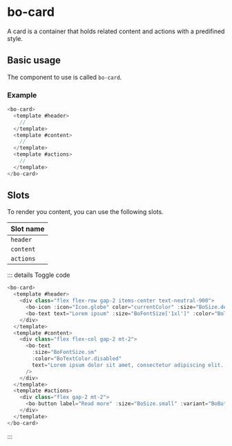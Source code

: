 <script setup>
import { BoCard } from '@/components/bo_card';
import DefaultSlotExample from './examples/DefaultSlotExample.vue'
</script>

# bo-card

A card is a container that holds related content and actions with a predifined style.

## Basic usage

The component to use is called `bo-card`.

### Example

```js
<bo-card>
  <template #header>
    //
  </template>
  <template #content>
    //
  </template>
  <template #actions>
    //
  </template>
</bo-card>

```

## Slots

To render you content, you can use the following slots.

| Slot name |
| --------- |
| `header`  |
| `content` |
| `actions` |

<DefaultSlotExample />

::: details Toggle code

```js
<bo-card>
  <template #header>
    <div class="flex flex-row gap-2 items-center text-neutral-900">
      <bo-icon :icon="Icon.globe" color="currentColor" :size="BoSize.default" />
      <bo-text text="Lorem ipsum" :size="BoFontSize['1xl']" :color="BoTextColor.secondary" />
    </div>
  </template>
  <template #content>
    <div class="flex flex-col gap-2 mt-2">
      <bo-text
        :size="BoFontSize.sm"
        :color="BoTextColor.disabled"
        text="Lorem ipsum dolor sit amet, consectetur adipiscing elit. Sed non risus. Suspendisse lectus tortor, dignissim sit amet, adipiscing nec, ultricies sed, dolor. Cras elementum ultrices diam. Maecenas ligula massa, varius a,   semper congue, euismod non, mi."
      />
    </div>
  </template>
  <template #actions>
    <div class="flex gap-2 mt-2">
      <bo-button label="Read more" :size="BoSize.small" :variant="BoButtonVariant.dark" />
	</div>
  </template>
</bo-card>
```

:::
